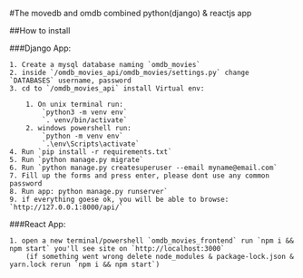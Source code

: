 #The movedb and omdb combined python(django) & reactjs app

##How to install

###Django App:

    1. Create a mysql database naming `omdb_movies`
    2. inside `/omdb_movies_api/omdb_movies/settings.py` change `DATABASES` username, password
    3. cd to `/omdb_movies_api` install Virtual env:
    
        1. On unix terminal run:
            `python3 -m venv env`
            `. venv/bin/activate`
        2. windows powershell run:
            `python -m venv env`
            `.\env\Scripts\activate`
    4. Run `pip install -r requirements.txt`
    5. Run `python manage.py migrate`
    6. Run `python manage.py createsuperuser --email myname@email.com`
    7. Fill up the forms and press enter, please dont use any common password
    8. Run app: python manage.py runserver`
    9. if everything goese ok, you will be able to browse: `http://127.0.0.1:8000/api/`

###React App:

    1. open a new terminal/powershell `omdb_movies_frontend` run `npm i && npm start` you'll see site on `http://localhost:3000`
        (if something went wrong delete node_modules & package-lock.json & yarn.lock rerun `npm i && npm start`)
